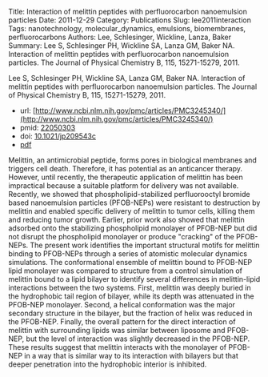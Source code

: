 Title: Interaction of melittin peptides with perfluorocarbon nanoemulsion particles
Date: 2011-12-29
Category: Publications
Slug: lee2011interaction
Tags: nanotechnology, molecular_dynamics, emulsions, biomembranes, perfluorocarbons
Authors: Lee, Schlesinger, Wickline, Lanza, Baker
Summary: Lee S, Schlesinger PH, Wickline SA, Lanza GM, Baker NA. Interaction of melittin peptides with perfluorocarbon nanoemulsion particles. The Journal of Physical Chemistry B, 115, 15271-15279, 2011. 

Lee S, Schlesinger PH, Wickline SA, Lanza GM, Baker NA. Interaction of melittin peptides with perfluorocarbon nanoemulsion particles. The Journal of Physical Chemistry B, 115, 15271-15279, 2011. 

* url: [http://www.ncbi.nlm.nih.gov/pmc/articles/PMC3245340/](http://www.ncbi.nlm.nih.gov/pmc/articles/PMC3245340/)
* pmid: [22050303](22050303)
* doi: [10.1021/jp209543c](10.1021/jp209543c)
* [pdf](http://sobolevnrm.github.io/papers/lee2011interaction.pdf)

Melittin, an antimicrobial peptide, forms pores in biological membranes and triggers cell death. Therefore, it has potential as an anticancer therapy. However, until recently, the therapeutic application of melittin has been impractical because a suitable platform for delivery was not available. Recently, we showed that phospholipid-stabilized perfluorooctyl bromide based nanoemulsion particles (PFOB-NEPs) were resistant to destruction by melittin and enabled specific delivery of melittin to tumor cells, killing them and reducing tumor growth. Earlier, prior work also showed that melittin adsorbed onto the stabilizing phospholipid monolayer of PFOB-NEP but did not disrupt the phospholipid monolayer or produce "cracking" of the PFOB-NEPs. The present work identifies the important structural motifs for melittin binding to PFOB-NEPs through a series of atomistic molecular dynamics simulations. The conformational ensemble of melittin bound to PFOB-NEP lipid monolayer was compared to structure from a control simulation of melittin bound to a lipid bilayer to identify several differences in melittin-lipid interactions between the two systems. First, melittin was deeply buried in the hydrophobic tail region of bilayer, while its depth was attenuated in the PFOB-NEP monolayer. Second, a helical conformation was the major secondary structure in the bilayer, but the fraction of helix was reduced in the PFOB-NEP. Finally, the overall pattern for the direct interaction of melittin with surrounding lipids was similar between liposome and PFOB-NEP, but the level of interaction was slightly decreased in the PFOB-NEP. These results suggest that melittin interacts with the monolayer of PFOB-NEP in a way that is similar way to its interaction with bilayers but that deeper penetration into the hydrophobic interior is inhibited.
